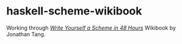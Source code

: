 haskell-scheme-wikibook
=======================

Working through [*Write Yourself a Scheme in 48 Hours*](https://en.wikibooks.org/wiki/Write_Yourself_a_Scheme_in_48_Hours) Wikibook by Jonathan Tang.
